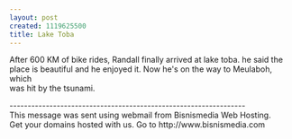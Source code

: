 ```yaml
--- 
layout: post
created: 1119625500
title: Lake Toba
---
```

<p class="mobile-post">After 600 KM of bike rides, Randall finally arrived at lake toba. he said the<br />place is beautiful and he enjoyed it. Now he's on the way to Meulaboh, which<br />was hit by the tsunami.</p><p class="mobile-post">-----------------------------------------------------------------<br />This message was sent using webmail from Bisnismedia Web Hosting.<br />Get your domains hosted with us. Go to http://www.bisnismedia.com</p>
